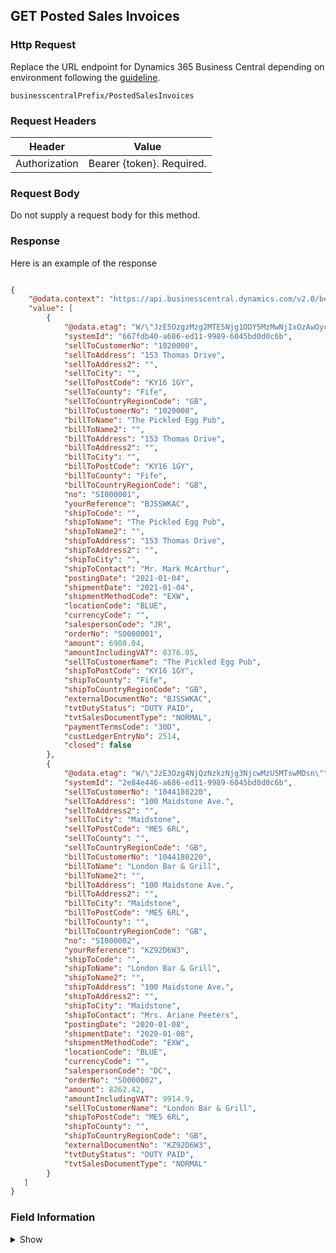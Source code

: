 ## GET Posted Sales Invoices

### Http Request

Replace the URL endpoint for Dynamics 365 Business Central depending on environment following the [guideline](#endpoints-businesscentralPrefix-structure).

~~~ api
businesscentralPrefix/PostedSalesInvoices
~~~

### Request Headers

Header | Value |
--- | --- |
Authorization | Bearer {token}. Required.|

### Request Body

Do not supply a request body for this method.

### Response

Here is an example of the response

```json

{
    "@odata.context": "https://api.businesscentral.dynamics.com/v2.0/bevicasaas.onmicrosoft.com/tvt_develop/api/tvisiontech/webbevica/v2.0/$metadata#companies(9ce13e1a-9f86-ed11-9989-6045bd0d0c6b)/PostedSalesInvoices",
    "value": [
        {
            "@odata.etag": "W/\"JzE5OzgzMzg2MTE5Njg1ODY5MzMwNjIxOzAwOyc=\"",
            "systemId": "667fdb40-a686-ed11-9989-6045bd0d0c6b",
            "sellToCustomerNo": "1020000",
            "sellToAddress": "153 Thomas Drive",
            "sellToAddress2": "",
            "sellToCity": "",
            "sellToPostCode": "KY16 1GY",
            "sellToCounty": "Fife",
            "sellToCountryRegionCode": "GB",
            "billToCustomerNo": "1020000",
            "billToName": "The Pickled Egg Pub",
            "billToName2": "",
            "billToAddress": "153 Thomas Drive",
            "billToAddress2": "",
            "billToCity": "",
            "billToPostCode": "KY16 1GY",
            "billToCounty": "Fife",
            "billToCountryRegionCode": "GB",
            "no": "SI000001",
            "yourReference": "BJSSWKAC",
            "shipToCode": "",
            "shipToName": "The Pickled Egg Pub",
            "shipToName2": "",
            "shipToAddress": "153 Thomas Drive",
            "shipToAddress2": "",
            "shipToCity": "",
            "shipToContact": "Mr. Mark McArthur",
            "postingDate": "2021-01-04",
            "shipmentDate": "2021-01-04",
            "shipmentMethodCode": "EXW",
            "locationCode": "BLUE",
            "currencyCode": "",
            "salespersonCode": "JR",
            "orderNo": "SO000001",
            "amount": 6980.04,
            "amountIncludingVAT": 8376.05,
            "sellToCustomerName": "The Pickled Egg Pub",
            "shipToPostCode": "KY16 1GY",
            "shipToCounty": "Fife",
            "shipToCountryRegionCode": "GB",
            "externalDocumentNo": "BJSSWKAC",
            "tvtDutyStatus": "DUTY PAID",
            "tvtSalesDocumentType": "NORMAL",
            "paymentTermsCode": "30D",
            "custLedgerEntryNo": 2514,
            "closed": false
        },
        {
            "@odata.etag": "W/\"JzE3Ozg4NjQzNzkzNjg3NjcwMzU5MTswMDsn\"",
            "systemId": "2e84e446-a686-ed11-9989-6045bd0d0c6b",
            "sellToCustomerNo": "1044180220",
            "sellToAddress": "100 Maidstone Ave.",
            "sellToAddress2": "",
            "sellToCity": "Maidstone",
            "sellToPostCode": "ME5 6RL",
            "sellToCounty": "",
            "sellToCountryRegionCode": "GB",
            "billToCustomerNo": "1044180220",
            "billToName": "London Bar & Grill",
            "billToName2": "",
            "billToAddress": "100 Maidstone Ave.",
            "billToAddress2": "",
            "billToCity": "Maidstone",
            "billToPostCode": "ME5 6RL",
            "billToCounty": "",
            "billToCountryRegionCode": "GB",
            "no": "SI000002",
            "yourReference": "KZ92D6W3",
            "shipToCode": "",
            "shipToName": "London Bar & Grill",
            "shipToName2": "",
            "shipToAddress": "100 Maidstone Ave.",
            "shipToAddress2": "",
            "shipToCity": "Maidstone",
            "shipToContact": "Mrs. Ariane Peeters",
            "postingDate": "2020-01-08",
            "shipmentDate": "2020-01-08",
            "shipmentMethodCode": "EXW",
            "locationCode": "BLUE",
            "currencyCode": "",
            "salespersonCode": "DC",
            "orderNo": "SO000002",
            "amount": 8262.42,
            "amountIncludingVAT": 9914.9,
            "sellToCustomerName": "London Bar & Grill",
            "shipToPostCode": "ME5 6RL",
            "shipToCounty": "",
            "shipToCountryRegionCode": "GB",
            "externalDocumentNo": "KZ92D6W3",
            "tvtDutyStatus": "DUTY PAID",
            "tvtSalesDocumentType": "NORMAL"
        }
   ]
}

```

### Field Information
<details>
  <summary>Show</summary>

| Relation | Source Table | Field Caption | Field Type | Field Length | Note |
| ----------- | ----------- | ----------- | -------- | ---------- |---------- |
| 1 | Sales Invoice Header | System Id | GUID |  |  |
| 1 | Sales Invoice Header | Sell-to Customer No. | String | 20 |  |
| 1 | Sales Invoice Header | Sell-to Name | String | 35 |  |
| 1 | Sales Invoice Header | Sell-to Name 2 | String | 50 |  |
| 1 | Sales Invoice Header | Sell-to Address | String | 50  |   |
| 1 | Sales Invoice Header | Sell-to Address 2 | String | 50 |  |
| 1 | Sales Invoice Header | Sell-to City | String | 30 |  |
| 1 | Sales Invoice Header | Sell-to Post Code | String | 20  |  |
| 1 | Sales Invoice Header | Sell-to County | String | 30  |  |
| 1 | Sales Invoice Header | Sell-to Country/Region Code | String | 30  |  |
| 1 | Sales Invoice Header | No. | String | 20 | |
| 1 | Sales Invoice Header | Bill-to Customer No. | String | 20 |  |
| 1 | Sales Invoice Header | Bill-to Name | String | 35 |  |
| 1 | Sales Invoice Header | Bill-to Name 2 | String | 50 |  |
| 1 | Sales Invoice Header | Bill-to Address | String | 50  |   |
| 1 | Sales Invoice Header | Bill-to Address 2 | String | 50 |  |
| 1 | Sales Invoice Header | Bill-to City | String | 30 |  |
| 1 | Sales Invoice Header | Bill-to Post Code | String | 20  |  |
| 1 | Sales Invoice Header | Bill-to County | String | 30  |  |
| 1 | Sales Invoice Header | Bill-to Country/Region Code | String | 30  |  |
| 1 | Sales Invoice Header | Your Reference | 35 |  |  |
| 1 | Sales Invoice Header | Ship-to Code | String |  |  |
| 1 | Sales Invoice Header | Ship-to Name | String | 35 |  |
| 1 | Sales Invoice Header | Ship-to Name 2 | String | 50 |  |
| 1 | Sales Invoice Header | Ship-to Address | String | 50  |   |
| 1 | Sales Invoice Header | Ship-to Address 2 | String | 50 |  |
| 1 | Sales Invoice Header | Ship-to City | String | 30 |  |
| 1 | Sales Invoice Header | Ship-to Contact | String | 20 |  |
| 1 | Sales Invoice Header | Posting Date | Date |  |  |
| 1 | Sales Invoice Header | Shipment Date | Date |  |  |
| 1 | Sales Invoice Header | Shipment Method Code | String | 20 | |
| 1 | Sales Invoice Header | Location Code | String | 10 |  |
| 1 | Sales Invoice Header | Salesperson Code | String | 20 |  |
| 1 | Sales Invoice Header | Order No. | String | 20 |  |
| 1 | Sales Invoice Header | Amount | Decimal |   |  |
| 1 | Sales Invoice Header | Amount Including VAT | Decimal |   |  
| 1 | Sales Invoice Header | Sell-to Customer Name | String | 100  |  |
| 1 | Sales Invoice Header | Ship-to Post Code | String | 20  |  |
| 1 | Sales Invoice Header | Ship-to County | String | 30  |  |
| 1 | Sales Invoice Header | Ship-to Country/Region Code | String | 30  |  |
| 1 | Sales Invoice Header | External Document No. | String | 35 |  |
| 1 | Sales Invoice Header | Duty Status | Code | 20  |  |
| 1 | Sales Invoice Header | Sales Document Type| String | 20 |  |
| 1 | Sales Invoice Header | Payment Terms| String | 20 |  |
| 1 | Sales Invoice Header | Customer Ledger Entry No. | Integer | 20 |  |
| 1 | Sales Invoice Header | Closed| Boolean | |  |

